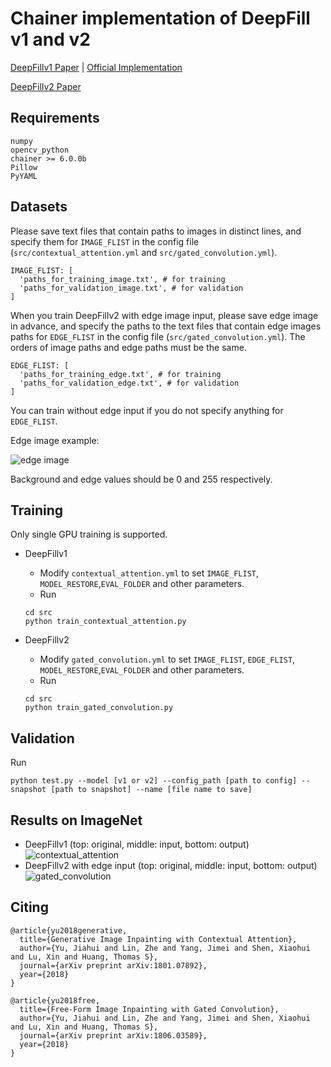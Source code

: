 # Chainer implementation of DeepFill v1 and v2

[DeepFillv1 Paper](https://arxiv.org/abs/1801.07892) | [Official Implementation](https://github.com/JiahuiYu/generative_inpainting) 

[DeepFillv2 Paper](https://arxiv.org/abs/1806.03589)

## Requirements

```
numpy
opencv_python
chainer >= 6.0.0b
Pillow
PyYAML
```

## Datasets
Please save text files that contain paths to images in distinct lines, and specify them for `IMAGE_FLIST` in the config file (`src/contextual_attention.yml` and `src/gated_convolution.yml`).

```angular2
IMAGE_FLIST: [
  'paths_for_training_image.txt', # for training
  'paths_for_validation_image.txt', # for validation
]
```

When you train DeepFillv2 with edge image input, please save edge image in advance, and specify the paths to the text files that contain edge images paths for `EDGE_FLIST` in the config file (`src/gated_convolution.yml`). The orders of image paths and edge paths must be the same.

```angular2
EDGE_FLIST: [
  'paths_for_training_edge.txt', # for training
  'paths_for_validation_edge.txt', # for validation
]
```
You can train without edge input if you do not specify anything for `EDGE_FLIST`.


Edge image example:

![edge image](https://drive.google.com/uc?export=view&id=18elb8ybskoDNeVTViNHOqQ91i5pvEfbj "edge image")

Background and edge values should be 0 and 255 respectively.

## Training
Only single GPU training is supported.

- DeepFillv1
  - Modify `contextual_attention.yml` to set `IMAGE_FLIST`, `MODEL_RESTORE`,`EVAL_FOLDER` and other parameters.
  - Run 
  ```
  cd src
  python train_contextual_attention.py
  ```

- DeepFillv2
  - Modify `gated_convolution.yml` to set `IMAGE_FLIST`, `EDGE_FLIST`, `MODEL_RESTORE`,`EVAL_FOLDER` and other parameters.
  - Run 
  
  ```
  cd src
  python train_gated_convolution.py
  ```

## Validation
Run
```angular2
python test.py --model [v1 or v2] --config_path [path to config] --snapshot [path to snapshot] --name [file name to save]
```

## Results on ImageNet
- DeepFillv1 (top: original, middle: input, bottom: output)
![contextual_attention](https://drive.google.com/uc?export=view&id=1dMmu2e_z8bKZ6HhA8c9jYOOSruxSw63v "contextual_attention")
- DeepFillv2 with edge input (top: original, middle: input, bottom: output)
![gated_convolution](https://drive.google.com/uc?export=view&id=1LzsOuT7ZWNocBw9EHYII0mDS676YPyef "gated_convolution")


## Citing
```
@article{yu2018generative,
  title={Generative Image Inpainting with Contextual Attention},
  author={Yu, Jiahui and Lin, Zhe and Yang, Jimei and Shen, Xiaohui and Lu, Xin and Huang, Thomas S},
  journal={arXiv preprint arXiv:1801.07892},
  year={2018}
}

@article{yu2018free,
  title={Free-Form Image Inpainting with Gated Convolution},
  author={Yu, Jiahui and Lin, Zhe and Yang, Jimei and Shen, Xiaohui and Lu, Xin and Huang, Thomas S},
  journal={arXiv preprint arXiv:1806.03589},
  year={2018}
}
```